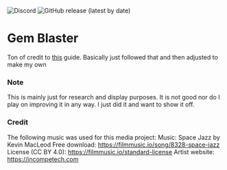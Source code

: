 ![Discord](https://img.shields.io/discord/443469615780200460?color=purple&label=Discord&logo=discord&style=plastic) ![GitHub release (latest by date)](https://img.shields.io/github/v/release/Event-Horizon-Games/Gem-Blaster?style=plastic)
# Gem Blaster
Ton of credit to [this](https://learntodroid.com/how-to-make-a-simple-2d-android-game-with-unity/) guide. Basically just followed that and then adjusted to make my own

### Note
This is mainly just for research and display purposes. It is not good nor do I play on improving it in any way. I just did it and want to show it off.

### Credit
The following music was used for this media project:
Music: Space Jazz by Kevin MacLeod
Free download: https://filmmusic.io/song/8328-space-jazz
License (CC BY 4.0): https://filmmusic.io/standard-license
Artist website: https://incompetech.com
